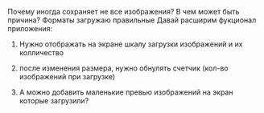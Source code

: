 Почему иногда сохраняет не все изображения? В чем может быть причина? Форматы загружаю правильные
Давай расширим фукционал приложения:

1. Нужно отображать на экране шкалу загрузки изображений и их колличество

2. после изменения размера, нужно обнулять счетчик (кол-во изображений при загрузке)

3. А можно добавить маленькие превью изображений на экран которые загрузили?